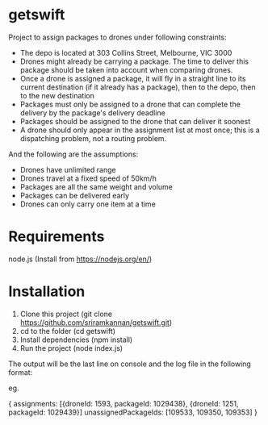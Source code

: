 # getswift

Project to assign packages to drones under following constraints: 

* The depo is located at 303 Collins Street, Melbourne, VIC 3000
* Drones might already be carrying a package. The time to deliver this package should be taken into account when comparing drones.
* Once a drone is assigned a package, it will fly in a straight line to its current destination (if it already has a package), then to the depo, then to the new destination
* Packages must only be assigned to a drone that can complete the delivery by the package's delivery deadline
* Packages should be assigned to the drone that can deliver it soonest
* A drone should only appear in the assignment list at most once; this is a dispatching problem, not a routing problem. 

And the following are the assumptions: 
* Drones have unlimited range
* Drones travel at a fixed speed of 50km/h
* Packages are all the same weight and volume
* Packages can be delivered early
* Drones can only carry one item at a time

# Requirements
node.js (Install from https://nodejs.org/en/)

# Installation
1. Clone this project (git clone https://github.com/sriramkannan/getswift.git)
1. cd to the folder (cd getswift)
1. Install dependencies (npm install)
1. Run the project (node index.js)

The output will be the last line on console and the log file in the following format: 

eg. 

{
  assignments: [{droneId: 1593, packageId: 1029438}, {droneId: 1251, packageId: 1029439}]
  unassignedPackageIds: [109533, 109350, 109353]
}
